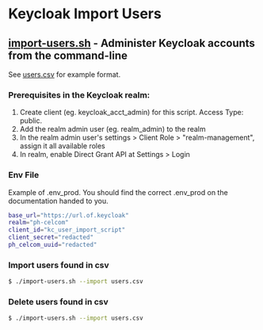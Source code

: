 # Keycloak Import Users

## [import-users.sh](./import-users.sh) - Administer Keycloak accounts from the command-line
See [users.csv](./users.csv) for example format.
### Prerequisites in the Keycloak realm:
1. Create client (eg. keycloak_acct_admin) for this script. Access Type: public.
1. Add the realm admin user (eg. realm_admin) to the realm
1. In the realm admin user's settings > Client Role > "realm-management", assign it all available roles
1. In realm, enable Direct Grant API at Settings > Login

### Env File
Example of .env_prod. You should find the correct .env_prod on the documentation handed to you.
```sh
base_url="https://url.of.keycloak"
realm="ph-celcom"
client_id="kc_user_import_script"
client_secret="redacted"
ph_celcom_uuid="redacted"
```

### Import users found in csv
```sh
$ ./import-users.sh --import users.csv
```

### Delete users found in csv
```sh
$ ./import-users.sh --import users.csv
```
